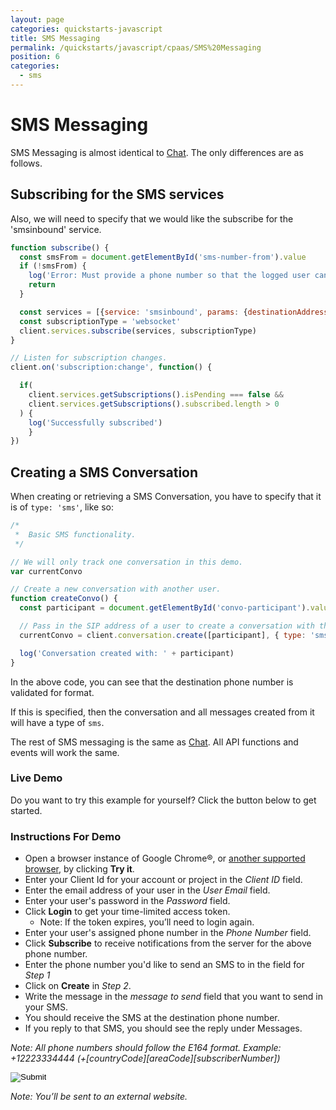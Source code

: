 ```yaml
---
layout: page
categories: quickstarts-javascript
title: SMS Messaging
permalink: /quickstarts/javascript/cpaas/SMS%20Messaging
position: 6
categories:
  - sms
---
```


# SMS Messaging

SMS Messaging is almost identical to [Chat](Chat). The only differences are as follows.

## Subscribing for the SMS services

Also, we will need to specify that we would like the subscribe for the 'smsinbound' service.

```javascript
function subscribe() {
  const smsFrom = document.getElementById('sms-number-from').value
  if (!smsFrom) {
    log('Error: Must provide a phone number so that the logged user can receive sms messages.')
    return
  }

  const services = [{service: 'smsinbound', params: {destinationAddress: smsFrom}}]
  const subscriptionType = 'websocket'
  client.services.subscribe(services, subscriptionType)
}

// Listen for subscription changes.
client.on('subscription:change', function() {

  if(
    client.services.getSubscriptions().isPending === false &&
    client.services.getSubscriptions().subscribed.length > 0
  ) {
    log('Successfully subscribed')
    }
})
```

## Creating a SMS Conversation

When creating or retrieving a SMS Conversation, you have to specify that it is of `type: 'sms'`, like so:

```javascript
/*
 *  Basic SMS functionality.
 */

// We will only track one conversation in this demo.
var currentConvo

// Create a new conversation with another user.
function createConvo() {
  const participant = document.getElementById('convo-participant').value

  // Pass in the SIP address of a user to create a conversation with them.
  currentConvo = client.conversation.create([participant], { type: 'sms' })

  log('Conversation created with: ' + participant)
}

```

In the above code, you can see that the destination phone number is validated for format.

If this is specified, then the conversation and all messages created from it will have a type of `sms`.

The rest of SMS messaging is the same as [Chat](Chat). All API functions and events will work the same.

### Live Demo

Do you want to try this example for yourself? Click the button below to get started.

### Instructions For Demo
* Open a browser instance of Google Chrome®, or [another supported browser](Get%20Started), by clicking __Try it__.
* Enter your Client Id for your account or project in the *Client ID* field.
* Enter the email address of your user in the *User Email* field.
* Enter your user's password in the *Password* field.
* Click __Login__ to get your time-limited access token.
  * Note: If the token expires, you’ll need to login again.
* Enter your user's assigned phone number in the *Phone Number* field.
* Click __Subscribe__ to receive notifications from the server for the above phone number.
* Enter the phone number you'd like to send an SMS to in the field for *Step 1*
* Click on __Create__ in *Step 2*.
* Write the message in the *message to send* field that you want to send in your SMS.
* You should receive the SMS at the destination phone number.
* If you reply to that SMS, you should see the reply under Messages.

*Note: All phone numbers should follow the E164 format. Example: +12223334444 (+[countryCode][areaCode][subscriberNumber])*

<form action="https://codepen.io/pen/define" method="POST" target="_blank" class="codepen-form"><input type="hidden" name="data" value=' {&quot;js&quot;:&quot;/**\n * Javascript SDK Basic SMS Demo\n */\n\nconst client = Kandy.create({\n  subscription: {\n    expires: 3600\n  },\n  // Required: Server connection configs.\n  authentication: {\n    server: {\n      base: &apos;$KANDYFQDN$&apos;\n    },\n    clientCorrelator: &apos;sampleCorrelator&apos;\n  }\n})\n\n// Utility function for appending messages to the message div.\nfunction log(message) {\n  const textNode = document.createTextNode(message)\n  const divContainer = document.createElement(&apos;div&apos;)\n  divContainer.appendChild(textNode)\n  document.getElementById(&apos;messages&apos;).appendChild(divContainer)\n}\n\n// Create and send a message to the current conversation.\nfunction sendMessage() {\n  if (!currentConvo) {\n    log(&apos;No current conversation to send message to.&apos;)\n    return\n  }\n\n  var text = document.getElementById(&apos;message-text&apos;).value\n\n  // Create the message object, passing in the text for the message.\n  var message = currentConvo.createMessage(text)\n\n  // Send the message!\n  message.send()\n}\n\n/*\n * Listen for new messages sent or received.\n * This event occurs when a new message is added to a conversation.\n */\nclient.on(&apos;messages:change&apos;, function(event) {\n  const destination = event.destination[0]\n  log(&apos;New message in conversation with &apos; + destination)\n\n  currentConvo = client.conversation.get(destination, { type: event.type })\n\n  // If the message is in the current conversation, render it.\n  if (currentConvo.destination[0] === destination) {\n    renderMessage(client.conversation.get(currentConvo.destination, { type: event.type }), event.messageId)\n  }\n})\n\n// Display a particular message in the provided conversation.\nfunction renderMessage(convo, messageId) {\n  let message = convo.getMessage(messageId)\n\n  // Construct the text of the message to be displayed under &apos;Messages&apos; section.\n  var text = message.sender + &apos;: &apos; + message.parts[0].text\n\n  // Display the message.\n  var convoDiv = document.getElementById(&apos;convo-messages&apos;)\n  convoDiv.innerHTML += &apos;<div>&apos; + text + &apos;</div>&apos;\n}\n\n/*\n * Listen for a change in the list of conversations.\n * In our case, it will occur when we receive a message from a user that\n * we do not have a conversation created with.\n */\nclient.on(&apos;conversations:change&apos;, function(convos) {\n  log(&apos;New conversation&apos;)\n\n  if (!currentConvo) {\n    currentConvo = client.conversation.get(convos.destination[0], { type: convos.type })\n    renderMessage(currentConvo, convos.messageId)\n  }\n})\n\nfunction subscribe() {\n  const smsFrom = document.getElementById(&apos;sms-number-from&apos;).value\n  if (!smsFrom) {\n    log(&apos;Error: Must provide a phone number so that the logged user can receive sms messages.&apos;)\n    return\n  }\n\n  const services = [{service: &apos;smsinbound&apos;, params: {destinationAddress: smsFrom}}]\n  const subscriptionType = &apos;websocket&apos;\n  client.services.subscribe(services, subscriptionType)\n}\n\n// Listen for subscription changes.\nclient.on(&apos;subscription:change&apos;, function() {\n\n  if(\n    client.services.getSubscriptions().isPending === false &&\n    client.services.getSubscriptions().subscribed.length > 0\n  ) {\n    log(&apos;Successfully subscribed&apos;)\n    }\n})\n\nclient.on(&apos;subscription:error&apos;, function() {\n  log(&apos;Unable to subscribe&apos;)\n})\n\n/*\n *  Basic SMS functionality.\n */\n\n// We will only track one conversation in this demo.\nvar currentConvo\n\n// Create a new conversation with another user.\nfunction createConvo() {\n  const participant = document.getElementById(&apos;convo-participant&apos;).value\n\n  // Pass in the SIP address of a user to create a conversation with them.\n  currentConvo = client.conversation.create([participant], { type: &apos;sms&apos; })\n\n  log(&apos;Conversation created with: &apos; + participant)\n}\n\n\n/**\n * Creates a form body from an dictionary\n */\nconst cpaasAuthUrl = &apos;https://$KANDYFQDN$/cpaas/auth/v1/token&apos;\n\nfunction createFormBody(paramsObject) {\n  const keyValuePairs = Object.entries(paramsObject).map(\n    ([key, value]) => encodeURIComponent(key) + &apos;=&apos; + encodeURIComponent(value)\n  )\n  return keyValuePairs.join(&apos;&&apos;)\n}\n/**\n * Gets the tokens necessary for authentication to $KANDY$\n */\nasync function getTokens({ clientId, username, password }) {\n  const formBody = createFormBody({\n    client_id: clientId,\n    username,\n    password,\n    grant_type: &apos;password&apos;,\n    scope: &apos;openid&apos;\n  })\n  // POST a request to create a new authentication access token.\n  const fetchResult = await fetch(cpaasAuthUrl, {\n    method: &apos;POST&apos;,\n    headers: {\n      &apos;Content-Type&apos;: &apos;application/x-www-form-urlencoded&apos;\n    },\n    body: formBody\n  })\n  // Parse the result of the fetch as a JSON format.\n  const data = await fetchResult.json()\n  return { accessToken: data.access_token, idToken: data.id_token, expiresIn: data.expires_in }\n}\nasync function login() {\n  const clientId = document.getElementById(&apos;clientId&apos;).value\n  const userEmail = document.getElementById(&apos;userEmail&apos;).value\n  const password = document.getElementById(&apos;password&apos;).value\n\n  try {\n    const {accessToken, idToken, expiresIn} = await getTokens({ clientId, username: userEmail, password })\n    client.setTokens({accessToken, idToken})\n    log(&apos;Successfully logged in as &apos; + userEmail + &apos;. Your access token will expire in &apos; + expiresIn/60 + &apos; minutes&apos;)\n  } catch (error) {\n    log(&apos;Error: Failed to get authentication tokens. Error: &apos; + error)\n  }\n}\n\n&quot;,&quot;html&quot;:&quot;<fieldset>\n    <legend>Authenticate using your account information</legend>\n    Client ID: <input type=&apos;text&apos; id=&apos;clientId&apos;/>\n    User Email: <input type=&apos;text&apos; id=&apos;userEmail&apos;/>\n    Password: <input type=&apos;password&apos; id=&apos;password&apos;/>\n    <input type=&apos;button&apos; value=&apos;Login&apos; onclick=&apos;login();&apos; />\n</fieldset>\n<fieldset>\n  <legend>Subscribe to Chat Service on Websocket Channel</legend>\n  Your Phone Number: <input type=&apos;text&apos; id=&apos;sms-number-from&apos; placeholder=\&quot;+12223334444\&quot;/>\n  <input type=&apos;button&apos; value=&apos;Subscribe&apos; onclick=&apos;subscribe();&apos; />\n</fieldset>\n\n<fieldset>\n  <legend>Conversations</legend>\n\n  Step 1: Enter their phone number in E164 format:\n  <input type=&apos;text&apos; id=&apos;convo-participant&apos; />\n  <br/>\n  <sub><i>example:</i></sub>\n  <br/>\n  <sub><i>Phone Number: +12223334444 (+[countryCode][areaCode][subscriberNumber])</i></sub>\n\n  <br/><br/>\n\n  Step 2: Create!\n  <input type=&apos;button&apos; value=&apos;Create&apos; onclick=&apos;createConvo();&apos; />\n  <br/><hr>\n\n  <input type=&apos;button&apos; value=&apos;Send&apos; onclick=&apos;sendMessage();&apos; />\n  message to send:\n  <input type=&apos;text&apos; placeholder=&apos;Test message&apos; id=&apos;message-text&apos; />\n\n</fieldset>\n\n<fieldset>\n  <legend>Messages</legend>\n  <div id=&apos;convo-messages&apos;></div>\n</fieldset>\n\n<div id=\&quot;messages\&quot;> </div>\n\n&quot;,&quot;css&quot;:&quot;&quot;,&quot;title&quot;:&quot;Javascript SDK Basic SMS Demo&quot;,&quot;editors&quot;:&quot;101&quot;,&quot;js_external&quot;:&quot;https://cdn.jsdelivr.net/gh/Kandy-IO/kandy-cpaas-js-sdk@276/dist/kandy.js&quot;} '><input type="image" src="./TryItOn-CodePen.png"></form>

*Note: You’ll be sent to an external website.*

